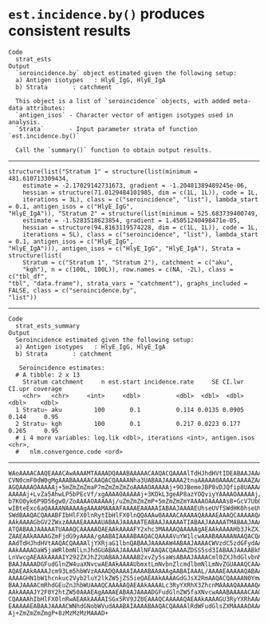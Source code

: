 # `est.incidence.by()` produces consistent results

    Code
      strat_ests
    Output
      `seroincidence.by` object estimated given the following setup:
      a) Antigen isotypes   : HlyE_IgG, HlyE_IgA 
      b) Strata       : catchment 
      
      This object is a list of `seroincidence` objects, with added meta-data attributes:
      `antigen_isos` - Character vector of antigen isotypes used in analysis.
      `Strata`       - Input parameter strata of function `est.incidence.by()`
      
      Call the `summary()` function to obtain output results.

---

    structure(list("Stratum 1" = structure(list(minimum = 481.610713309434, 
        estimate = -2.17029142731673, gradient = -1.20481389489245e-06, 
        hessian = structure(71.0129484101985, dim = c(1L, 1L)), code = 1L, 
        iterations = 3L), class = c("seroincidence", "list"), lambda_start = 0.1, antigen_isos = c("HlyE_IgG", 
    "HlyE_IgA")), "Stratum 2" = structure(list(minimum = 525.683739400749, 
        estimate = -1.5283518623854, gradient = 1.45051240498471e-05, 
        hessian = structure(94.8163119574228, dim = c(1L, 1L)), code = 1L, 
        iterations = 5L), class = c("seroincidence", "list"), lambda_start = 0.1, antigen_isos = c("HlyE_IgG", 
    "HlyE_IgA"))), antigen_isos = c("HlyE_IgG", "HlyE_IgA"), Strata = structure(list(
        Stratum = c("Stratum 1", "Stratum 2"), catchment = c("aku", 
        "kgh"), n = c(100L, 100L)), row.names = c(NA, -2L), class = c("tbl_df", 
    "tbl", "data.frame"), strata_vars = "catchment"), graphs_included = FALSE, class = c("seroincidence.by", 
    "list"))

---

    Code
      strat_ests_summary
    Output
      Seroincidence estimated given the following setup:
      a) Antigen isotypes   : HlyE_IgG, HlyE_IgA 
      b) Strata       : catchment 
      
       Seroincidence estimates:
      # A tibble: 2 x 13
        Stratum catchment     n est.start incidence.rate     SE CI.lwr CI.upr coverage
        <chr>   <chr>     <int>     <dbl>          <dbl>  <dbl>  <dbl>  <dbl>    <dbl>
      1 Stratu~ aku         100       0.1          0.114 0.0135 0.0905  0.144     0.95
      2 Stratu~ kgh         100       0.1          0.217 0.0223 0.177   0.265     0.95
      # i 4 more variables: log.lik <dbl>, iterations <int>, antigen.isos <chr>,
      #   nlm.convergence.code <ord>

---

    WAoAAAACAAQEAAACAwAAAAMTAAAADQAAABAAAAACAAQACQAAAAlTdHJhdHVtIDEABAAJAAAA
    CVN0cmF0dW0gMgAAABAAAAACAAQACQAAAANha3UABAAJAAAAA2tnaAAAAA0AAAACAAAAZAAA
    AGQAAAAOAAAAAj+5mZmZmZmaP7mZmZmZmZoAAAAOAAAAAj+9OJBemeJBP8vDJQfip8UAAAAO
    AAAAAj+LvZa5AhwLP5bPEcVf/xgAAAAOAAAAAj+3KDkL3geAP8azYOQviyYAAAAOAAAAAj/C
    b7KO0yk6P9D56gw0/ZoAAAAOAAAAAj/uZmZmZmZmP+5mZmZmZmYAAAAOAAAAAsB+GcV7UbQI
    wIBteExc6aQAAAANAAAAAgAAAAMAAAAFAAAAEAAAAAIABAAJAAAAEUhseUVfSWdHK0hseUVf
    SWdBAAQACQAAABFIbHlFX0lnRytIbHlFX0lnQQAAAw0AAAACAAAAAQAAAAEAAAQCAAAAAQAE
    AAkAAAAGbGV2ZWxzAAAAEAAAAAUABAAJAAAAATEABAAJAAAAATIABAAJAAAAATMABAAJAAAA
    ATQABAAJAAAAATUAAAQCAAAAAQAEAAkAAAAFY2xhc3MAAAAQAAAAAgAEAAkAAAAHb3JkZXJl
    ZAAEAAkAAAAGZmFjdG9yAAAA/gAABAIAAAABAAQACQAAAAVuYW1lcwAAABAAAAANAAQACQAA
    AAdTdHJhdHVtAAQACQAAAAljYXRjaG1lbnQABAAJAAAAAW4ABAAJAAAACWVzdC5zdGFydAAE
    AAkAAAAOaW5jaWRlbmNlLnJhdGUABAAJAAAAAlNFAAQACQAAAAZDSS5sd3IABAAJAAAABkNJ
    LnVwcgAEAAkAAAAIY292ZXJhZ2UABAAJAAAAB2xvZy5saWsABAAJAAAACml0ZXJhdGlvbnMA
    BAAJAAAADGFudGlnZW4uaXNvcwAEAAkAAAAUbmxtLmNvbnZlcmdlbmNlLmNvZGUAAAQCAAAA
    AQAEAAkAAAAJcm93Lm5hbWVzAAAADQAAAAIAAAABAAAAAgAABAIAAAL/AAAAEAAAAAQABAAJ
    AAAAGHN1bW1hcnkuc2Vyb2luY2lkZW5jZS5ieQAEAAkAAAAGdGJsX2RmAAQACQAAAAN0YmwA
    BAAJAAAACmRhdGEuZnJhbWUAAAQCAAAAAQAEAAkAAAALc3RyYXRhX3ZhcnMAAAAQAAAAAQAE
    AAkAAAAJY2F0Y2htZW50AAAEAgAAAAEABAAJAAAADGFudGlnZW5faXNvcwAAABAAAAACAAQA
    CQAAAAhIbHlFX0lnRwAEAAkAAAAISGx5RV9JZ0EAAAQCAAAAAQAEAAkAAAAGU3RyYXRhAAAA
    EAAAAAEABAAJAAAACWNhdGNobWVudAAABAIAAAABAAQACQAAAAlRdWFudGlsZXMAAAAOAAAA
    Aj+ZmZmZmZmgP+8zMzMzMzMAAAD+

